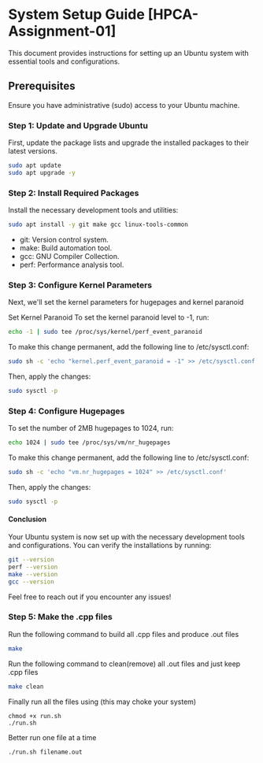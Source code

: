 # System Setup Guide [HPCA-Assignment-01]

This document provides instructions for setting up an Ubuntu system with essential tools and configurations.

## Prerequisites

Ensure you have administrative (sudo) access to your Ubuntu machine.

### Step 1: Update and Upgrade Ubuntu

First, update the package lists and upgrade the installed packages to their latest versions.

```bash
sudo apt update
sudo apt upgrade -y
```
### Step 2: Install Required Packages
Install the necessary development tools and utilities:
```bash
sudo apt install -y git make gcc linux-tools-common
```
- git: Version control system.
- make: Build automation tool.
- gcc: GNU Compiler Collection.
- perf: Performance analysis tool.
### Step 3: Configure Kernel Parameters
Next, we'll set the kernel parameters for hugepages and kernel paranoid

Set Kernel Paranoid
To set the kernel paranoid level to -1, run:

```bash
echo -1 | sudo tee /proc/sys/kernel/perf_event_paranoid
```
To make this change permanent, add the following line to /etc/sysctl.conf:

```bash
sudo sh -c 'echo "kernel.perf_event_paranoid = -1" >> /etc/sysctl.conf'
```
Then, apply the changes:

```bash
sudo sysctl -p
```
### Step 4: Configure Hugepages
To set the number of 2MB hugepages to 1024, run:

```bash
echo 1024 | sudo tee /proc/sys/vm/nr_hugepages
```
To make this change permanent, add the following line to /etc/sysctl.conf:

```bash
sudo sh -c 'echo "vm.nr_hugepages = 1024" >> /etc/sysctl.conf'
```
Then, apply the changes:
```bash
sudo sysctl -p
```
#### Conclusion
Your Ubuntu system is now set up with the necessary development tools and configurations. You can verify the installations by running:

```bash
git --version
perf --version
make --version
gcc --version
```
Feel free to reach out if you encounter any issues!

### Step 5: Make the .cpp files
Run the following command to build all .cpp files and produce .out files
```bash
make
```
Run the following command to clean(remove) all .out files and just keep .cpp files
```bash
make clean
```

Finally run all the files using (this may choke your system)
```
chmod +x run.sh
./run.sh
```
Better run one file at a time
```bash
./run.sh filename.out
```
